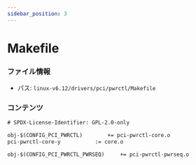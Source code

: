 ```yaml
---
sidebar_position: 3
---
```

# Makefile

### ファイル情報

- パス: `linux-v6.12/drivers/pci/pwrctl/Makefile`

### コンテンツ

```txt
# SPDX-License-Identifier: GPL-2.0-only

obj-$(CONFIG_PCI_PWRCTL)		+= pci-pwrctl-core.o
pci-pwrctl-core-y			:= core.o

obj-$(CONFIG_PCI_PWRCTL_PWRSEQ)		+= pci-pwrctl-pwrseq.o

```
